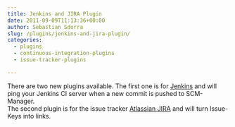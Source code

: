 ```yaml
---
title: Jenkins and JIRA Plugin
date: 2011-09-09T11:13:36+00:00
author: Sebastian Sdorra
slug: /plugins/jenkins-and-jira-plugin/
categories:
  - plugins
  - continuous-integration-plugins
  - issue-tracker-plugins

---
```

There are two new plugins available. The first one is for <a href="https://jenkins-ci.org" target="_blank" rel="noopener noreferrer">Jenkins</a> and will ping your Jenkins CI server when a new commit is pushed to SCM-Manager.  
The second plugin is for the issue tracker <a href="https://www.atlassian.com/software/jira" target="_blank" rel="noopener noreferrer">Atlassian JIRA</a> and will turn Issue-Keys into links.

